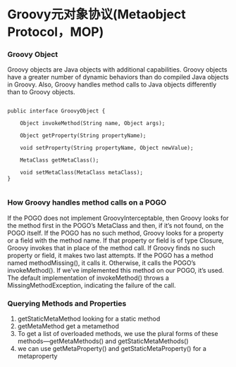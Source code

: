 # Groovy元对象协议(Metaobject Protocol，MOP)

### Groovy Object
Groovy objects are Java objects with additional capabilities. Groovy objects have a greater number of dynamic behaviors than do compiled Java objects in Groovy. Also, Groovy handles method calls to Java objects differently than to Groovy objects.

```

public interface GroovyObject {

    Object invokeMethod(String name, Object args);

    Object getProperty(String propertyName);

    void setProperty(String propertyName, Object newValue);

    MetaClass getMetaClass();

    void setMetaClass(MetaClass metaClass);
}


```



### How Groovy handles method calls on a POGO

If the POGO does not implement GroovyInterceptable, then Groovy looks for the method first in the POGO’s MetaClass and then, if it’s not found, on the POGO itself. If the POGO has no such method, Groovy looks for a property or a field with the method name. If that property or field is of type Closure, Groovy invokes that in place of the method call. If Groovy finds no such property or field, it makes two last attempts. If the POGO has a method named methodMissing(), it calls it. Otherwise, it calls the POGO’s invokeMethod(). If we’ve implemented this method on our POGO, it’s used. The default implementation of invokeMethod() throws a MissingMethodException, indicating the failure of the call.



### Querying Methods and Properties
1. getStaticMetaMethod looking for a static method
2. getMetaMethod  get a metamethod
3. To get a list of overloaded methods, we use the plural forms of these methods—getMetaMethods() and getStaticMetaMethods()
4. we can use getMetaProperty() and getStaticMetaProperty() for a metaproperty